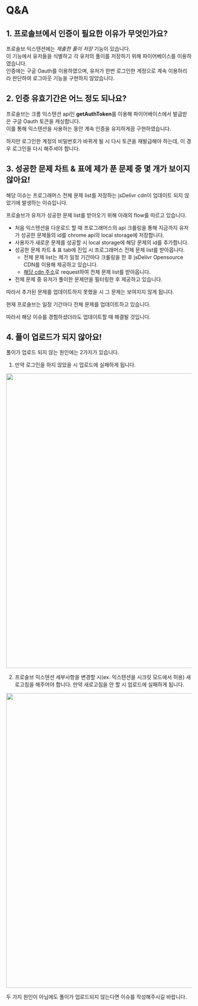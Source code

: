 # Q&A

## 1. 프로솔브에서 인증이 필요한 이유가 무엇인가요?

프로솔브 익스텐션에는 _제출한 풀이 저장_ 기능이 있습니다. <br />
이 기능에서 유저들을 식별하고 각 유저의 풀이를 저장하기 위해 파이어베이스를 이용하였습니다. <br />
인증에는 구글 Oauth를 이용하였으며, 유저가 한번 로그인한 계정으로 계속 이용하리라 판단하여 로그아웃 기능을 구현하지 않았습니다.

## 2. 인증 유효기간은 어느 정도 되나요?

프로솔브는 크롬 익스텐션 api인 **getAuthToken**를 이용해 파이어베이스에서 발급받은 구글 Oauth 토큰을 캐싱합니다. <br />
이를 통해 익스텐션을 사용하는 동안 계속 인증을 유지하게끔 구현하였습니다.<br />

하지만 로그인한 계정의 비밀번호가 바뀌게 될 시 다시 토큰을 재발급해야 하는데, 이 경우 로그인을 다시 해주셔야 합니다.

## 3. 성공한 문제 차트 & 표에 제가 푼 문제 중 몇 개가 보이지 않아요!

해당 이슈는 프로그래머스 전체 문제 list를 저장하는 jsDelivr cdn이 업데이트 되지 않았기에 발생하는 이슈입니다.

프로솔브가 유저가 성공한 문제 list를 받아오기 위해 아래의 flow를 따르고 있습니다.

- 처음 익스텐션을 다운로드 할 때 프로그래머스의 api 크롤링을 통해 지금까지 유저가 성공한 문제들의 id를 chrome api의 local storage에 저장합니다. <br />
- 사용자가 새로운 문제를 성공할 시 local storage에 해당 문제의 id를 추가합니다. <br />
- 성공한 문제 차트 & 표 tab에 진입 시 프로그래머스 전체 문제 list를 받아옵니다.
  - 전체 문제 list는 제가 일정 기간마다 크롤링을 한 후 jsDelivr Opensource CDN를 이용해 제공하고 있습니다.
  - [해당 cdn 주소](https://cdn.jsdelivr.net/gh/dev-redo/programmers-problems@main/problems.json)로 request하여 전체 문제 list를 받아옵니다.
- 전체 문제 중 유저가 풀이한 문제만을 필터링한 후 제공하고 있습니다.

따라서 추가된 문제를 업데이트하지 못했을 시 그 문제는 보여지지 않게 됩니다.

현재 프로솔브는 일정 기간마다 전체 문제를 업데이트하고 있습니다.

따라서 해당 이슈를 경험하셨더라도 업데이트할 때 해결될 것입니다.

## 4. 풀이 업로드가 되지 않아요!

풀이가 업로드 되지 않는 원인에는 2가지가 있습니다.

1. 만약 로그인을 하지 않았을 시 업로드에 실패하게 됩니다.

<p align="center">
  <img src="https://imgur.com/DjZk7we.png" width="800">
</p>

2. 프로솔브 익스텐션 세부사항을 변경할 시(ex. 익스텐션을 시크릿 모드에서 허용) 새로고침을 해주어야 합니다.
   만약 새로고침을 안 할 시 업로드에 실패하게 됩니다.

<p align="center">
  <img src="https://imgur.com/6RbBt1s.png" width="800">
</p>

두 가지 원인이 아님에도 풀이가 업로드되지 않는다면 이슈를 작성해주시길 바랍니다.
